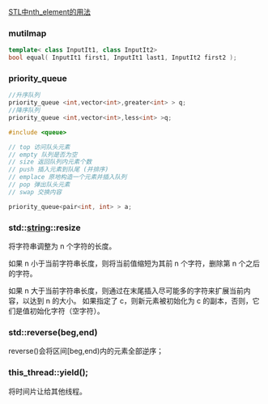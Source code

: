 [STL中nth_element的用法](https://www.cnblogs.com/xenny/p/9424894.html)

### mutilmap



```c++
template< class InputIt1, class InputIt2>
bool equal( InputIt1 first1, InputIt1 last1, InputIt2 first2 );
```

### priority_queue

```c++
//升序队列
priority_queue <int,vector<int>,greater<int> > q;
//降序队列
priority_queue <int,vector<int>,less<int> >q;

#include <queue>

// top 访问队头元素
// empty 队列是否为空
// size 返回队列内元素个数
// push 插入元素到队尾 (并排序)
// emplace 原地构造一个元素并插入队列
// pop 弹出队头元素
// swap 交换内容

priority_queue<pair<int, int> > a;
```

### std::[string](https://www.cplusplus.com/reference/string/string/)::resize

将字符串调整为 n 个字符的长度。

如果 n 小于当前字符串长度，则将当前值缩短为其前 n 个字符，删除第 n 个之后的字符。

如果 n 大于当前字符串长度，则通过在末尾插入尽可能多的字符来扩展当前内容，以达到 n 的大小。 如果指定了 c，则新元素被初始化为 c 的副本，否则，它们是值初始化字符（空字符）。

### std::reverse(beg,end)

reverse()会将区间[beg,end)内的元素全部逆序； 

### this_thread::yield();

将时间片让给其他线程。


